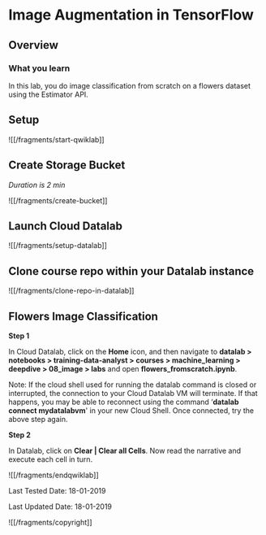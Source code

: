 # Image Augmentation in TensorFlow


## Overview


### What you learn

In this lab, you do image classification from scratch on a flowers dataset using the Estimator API.

## Setup


![[/fragments/start-qwiklab]]


## Create Storage Bucket

*Duration is 2 min*


![[/fragments/create-bucket]]


## Launch Cloud Datalab


![[/fragments/setup-datalab]]


## Clone course repo within your Datalab instance


![[/fragments/clone-repo-in-datalab]]


## Flowers Image Classification


__Step 1__

In Cloud Datalab, click on the __Home__ icon, and then navigate to __datalab > notebooks > training-data-analyst > courses > machine_learning > deepdive > 08_image > labs__ and open __flowers_fromscratch.ipynb__.

<aside class="warning"><p>Note: If the cloud shell used for running the datalab command is closed or interrupted, the connection to your Cloud Datalab VM will terminate. If that happens, you may be able to reconnect using the command ‘<strong>datalab connect mydatalabvm</strong>&#39; in your new Cloud Shell. Once connected, try the above step again.</p>
</aside>


__Step 2__

In Datalab, click on __Clear | Clear all Cells__. Now read the narrative and execute each cell in turn.

![[/fragments/endqwiklab]]

Last Tested Date: 18-01-2019

Last Updated Date: 18-01-2019

![[/fragments/copyright]]
